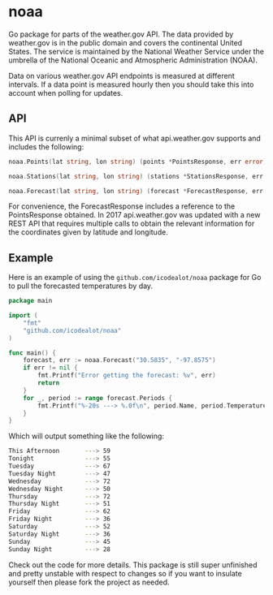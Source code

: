 # noaa
Go package for parts of the weather.gov API. The data provided by weather.gov is in the public domain and covers the continental United States. The service is maintained by the National Weather Service under the umbrella of the National Oceanic and Atmospheric Administration (NOAA). 

Data on various weather.gov API endpoints is measured at different intervals. If a data point is measured hourly then you should take this into account when polling for updates.

## API

This API is currenly a minimal subset of what api.weather.gov supports and includes the following:

```go
noaa.Points(lat string, lon string) (points *PointsResponse, err error)
```

```go
noaa.Stations(lat string, lon string) (stations *StationsResponse, err error) {
```

```go
noaa.Forecast(lat string, lon string) (forecast *ForecastResponse, err error) {
```

For convenience, the ForecastResponse includes a reference to the PointsResponse obtained. In 2017 api.weather.gov was updated with a new REST API that requires multiple calls to obtain the relevant information for the coordinates given by latitude and longitude.

## Example

Here is an example of using the `github.com/icodealot/noaa` package for Go to pull the forecasted temperatures by day.

```go
package main

import (
	"fmt"
	"github.com/icodealot/noaa"
)

func main() {
	forecast, err := noaa.Forecast("30.5835", "-97.8575")
	if err != nil {
		fmt.Printf("Error getting the forecast: %v", err)
		return
	}
	for _, period := range forecast.Periods {
		fmt.Printf("%-20s ---> %.0f\n", period.Name, period.Temperature)
	}
}
```

Which will output something like the following:

```bash
This Afternoon       ---> 59
Tonight              ---> 55
Tuesday              ---> 67
Tuesday Night        ---> 47
Wednesday            ---> 72
Wednesday Night      ---> 50
Thursday             ---> 72
Thursday Night       ---> 51
Friday               ---> 62
Friday Night         ---> 36
Saturday             ---> 52
Saturday Night       ---> 36
Sunday               ---> 45
Sunday Night         ---> 28
```

Check out the code for more details. This package is still super unfinished and pretty unstable with respect to changes so if you want to insulate yourself then please fork the project as needed.
